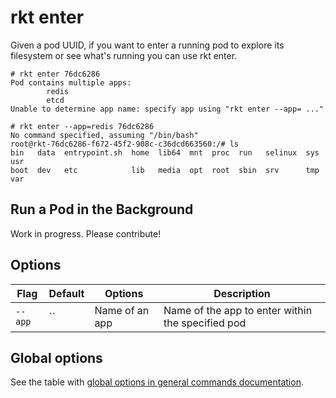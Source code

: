 # rkt enter

Given a pod UUID, if you want to enter a running pod to explore its filesystem or see what's running you can use rkt enter.

```
# rkt enter 76dc6286
Pod contains multiple apps:
        redis
        etcd
Unable to determine app name: specify app using "rkt enter --app= ..."

# rkt enter --app=redis 76dc6286
No command specified, assuming "/bin/bash"
root@rkt-76dc6286-f672-45f2-908c-c36dcd663560:/# ls
bin   data  entrypoint.sh  home  lib64  mnt  proc  run   selinux  sys  usr
boot  dev   etc            lib   media  opt  root  sbin  srv      tmp  var
```

## Run a Pod in the Background

Work in progress. Please contribute!

## Options

| Flag | Default | Options | Description |
| --- | --- | --- | --- |
| `--app` |  `` | Name of an app | Name of the app to enter within the specified pod |

## Global options

See the table with [global options in general commands documentation](../commands.md#global-options).
